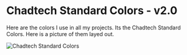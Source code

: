 # Chadtech Standard Colors - v2.0

Here are the colors I use in all my projects. Its the Chadtech Standard Colors. Here is a picture of them layed out.

![Chadtech Standard Colors](https://i.imgur.com/c4qFojC.png)































































































